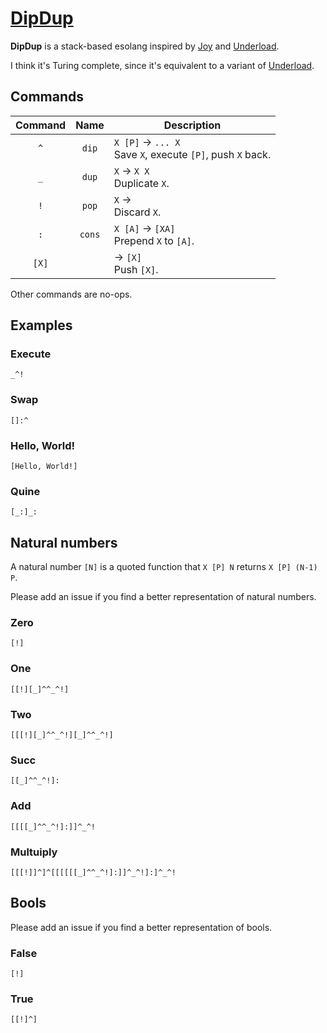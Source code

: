 # [DipDup](https://github.com/AlephAlpha/DipDup)

__DipDup__ is a stack-based esolang inspired by [Joy](http://www.latrobe.edu.au/humanities/research/research-projects/past-projects/joy-programming-language) and [Underload](http://esolangs.org/wiki/Underload).

I think it's Turing complete, since it's equivalent to a variant of [Underload](http://esolangs.org/wiki/Underload#Underload_minimization).

## Commands

| Command | Name | Description |
|:-:|:-:|---|
| `^` | `dip` | `X [P]` → `... X` </br> Save `X`, execute `[P]`, push `X` back. |
| `_` | `dup` | `X` → `X X` </br> Duplicate `X`. |
| `!` | `pop` | `X` → </br> Discard `X`. |
| `:` | `cons` | `X [A]` → `[XA]` </br> Prepend `X` to `[A]`.  |
| `[X]` | | → `[X]` </br> Push `[X]`. |

Other commands are no-ops.

## Examples

### Execute

```
_^!
```

### Swap

```
[]:^
```

### Hello, World!

```
[Hello, World!]
```

### Quine

```
[_:]_:
```

## Natural numbers

A natural number `[N]` is a quoted function that `X [P] N` returns `X [P] (N-1) P`.

Please add an issue if you find a better representation of natural numbers.

### Zero

```
[!]
```

### One

```
[[!][_]^^_^!]
```

### Two

```
[[[!][_]^^_^!][_]^^_^!]
```

### Succ

```
[[_]^^_^!]:
```

### Add

```
[[[[_]^^_^!]:]]^_^!
```

### Multuiply

```
[[[!]]^]^[[[[[[_]^^_^!]:]]^_^!]:]^_^!
```

## Bools

Please add an issue if you find a better representation of bools.

### False

```
[!]
```

### True

```
[[!]^]
```

